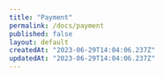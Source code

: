 ```yaml
---
title: "Payment"
permalink: /docs/payment
published: false
layout: default
createdAt: "2023-06-29T14:04:06.237Z"
updatedAt: "2023-06-29T14:04:06.237Z"
---
```

